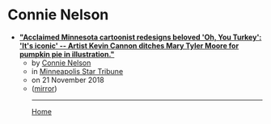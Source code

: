 # Connie Nelson

 - [**"Acclaimed Minnesota cartoonist redesigns beloved 'Oh, You Turkey': 'It's iconic' -- Artist Kevin Cannon ditches Mary Tyler Moore for pumpkin pie in illustration."**](https://www.startribune.com/acclaimed-minnesota-cartoonist-redesigns-beloved-oh-you-turkey-it-s-iconic/501016911/)<ul><li>by [Connie Nelson](../../authors/connie-nelson/index.md)</li><li>in [Minneapolis Star Tribune](https://www.startribune.com/)</li><li>on 21 November 2018</li><li>([mirror](https://web.archive.org/web/*/https://www.startribune.com/acclaimed-minnesota-cartoonist-redesigns-beloved-oh-you-turkey-it-s-iconic/501016911/))</li><ul>

----

[Home](../index.md)
